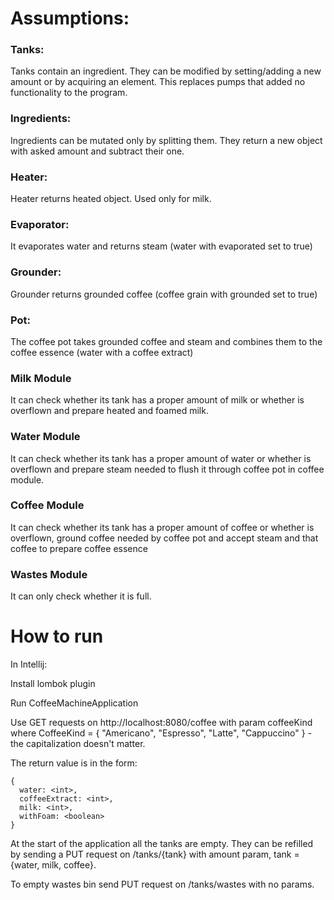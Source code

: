 # Assumptions:
### Tanks:
Tanks contain an ingredient. They can be modified by setting/adding a new amount
or by acquiring an element. This replaces pumps that added no functionality to the
program.

### Ingredients:
Ingredients can be mutated only by splitting them. They return a new object with
asked amount and subtract their one.

### Heater:
Heater returns heated object. Used only for milk.

### Evaporator:
It evaporates water and returns steam (water with evaporated set to true)

### Grounder:
Grounder returns grounded coffee (coffee grain with grounded set to true)

### Pot:
The coffee pot takes grounded coffee and steam and combines them to the coffee
essence (water with a coffee extract)

### Milk Module
It can check whether its tank has a proper amount of milk or whether is overflown
and prepare heated and foamed milk.

### Water Module
It can check whether its tank has a proper amount of water or whether is overflown
and prepare steam needed to flush it through coffee pot in coffee module.

### Coffee Module
It can check whether its tank has a proper amount of coffee or whether is overflown,
ground coffee needed by coffee pot and accept steam and that coffee to prepare
coffee essence

### Wastes Module
It can only check whether it is full. 

# How to run
In Intellij:

Install lombok plugin

Run CoffeeMachineApplication

Use GET requests on http://localhost:8080/coffee with param coffeeKind where
CoffeeKind = { "Americano", "Espresso", "Latte", "Cappuccino" } - the capitalization doesn't matter.

The return value is in the form:
```
{
  water: <int>,
  coffeeExtract: <int>,
  milk: <int>,
  withFoam: <boolean>
}
```
At the start of the application all the tanks are empty. They can be refilled by
sending a PUT request on /tanks/{tank} with amount param, tank = {water, milk, 
coffee}.

To empty wastes bin send PUT request on /tanks/wastes with no params.
